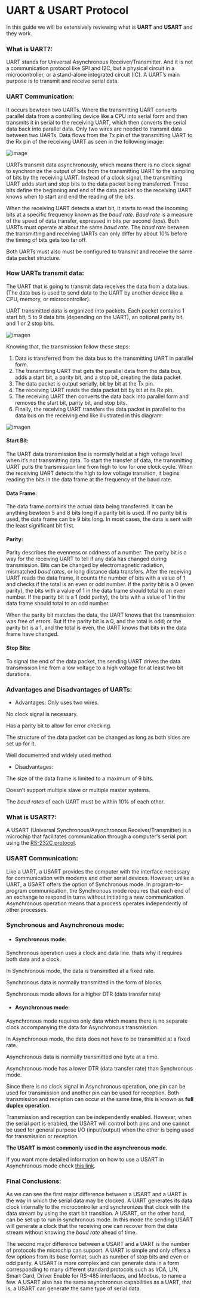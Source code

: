 # UART & USART Protocol

In this guide we will be extensively reviewing what is **UART** and **USART** and they work.

### What is UART?:

UART stands for Universal Asynchronous Receiver/Transmitter. And it is not a communication protocol like SPI and I2C, but a physical circuit in a microcontroller, or a stand-alone integrated circuit (IC). A UART’s main purpose is to transmit and receive serial data.

### UART Communication:

It occurs bewteen two UARTs. Where the transmitting UART converts parallel data from a controlling device like a CPU into serial form and then transmits it in serial to the receiving UART, which then converts the serial data back into parallel data. Only two wires are needed to transmit data between two UARTs. Data flows from the Tx pin of the transmitting UART to the Rx pin of the receiving UART as seen in the following image:

![image](https://www.circuitbasics.com/wp-content/uploads/2016/01/Introduction-to-UART-Basic-Connection-Diagram.png)

UARTs transmit data asynchronously, which means there is no clock signal to synchronize the output of bits from the transmitting UART to the sampling of bits by the receiving UART. Instead of a clock signal, the transmitting UART adds start and stop bits to the data packet being transferred. These bits define the beginning and end of the data packet so the receiving UART knows when to start and end the reading of the bits.

When the receiving UART detects a start bit, it starts to read the incoming bits at a specific frequency known as the *baud rate*. *Baud rate* is a measure of the speed of data transfer, expressed in bits per second (bps). Both UARTs must operate at about the same *baud rate*. The *baud rate* between the transmitting and receiving UARTs can only differ by about 10% before the timing of bits gets too far off.

Both UARTs must also must be configured to transmit and receive the same data packet structure.

### How UARTs transmit data:

The UART that is going to transmit data receives the data from a data bus. (The data bus is used to send data to the UART by another device like a CPU, memory, or microcontroller). 

UART transmitted data is organized into packets. Each packet contains 1 start bit, 5 to 9 data bits (depending on the UART), an optional parity bit, and 1 or 2 stop bits.

![imagen](https://www.engineersgarage.com/wp-content/uploads/2019/07/UART-Data-Format.jpg)

Knowing that, the transmission follow these steps:

1. Data is transferred from the data bus to the transmitting UART in parallel form.
2. The transmitting UART that gets the parallel data from the data bus, adds a start bit, a parity bit, and a stop bit, creating the data packet. 
3. The data packet is output serially, bit by bit at the Tx pin. 
4. The receiving UART reads the data packet bit by bit at its Rx pin. 
5. The receiving UART then converts the data back into parallel form and removes the start bit, parity bit, and stop bits. 
6. Finally, the receiving UART transfers the data packet in parallel to the data bus on the receiving end like illustrated in this diagram:

![imagen](https://www.circuitbasics.com/wp-content/uploads/2016/01/Introduction-to-UART-Data-Transmission-Diagram.png)

#### Start Bit:

The UART data transmission line is normally held at a high voltage level when it’s not transmitting data. To start the transfer of data, the transmitting UART pulls the transmission line from high to low for one clock cycle. When the receiving UART detects the high to low voltage transition, it begins reading the bits in the data frame at the frequency of the baud rate.

#### Data Frame:

The data frame contains the actual data being transferred. It can be anything bewteen 5 and 8 bits long if a parity bit is used. If no parity bit is used, the data frame can be 9 bits long. In most cases, the data is sent with the least significant bit first.

#### Parity:

Parity describes the evenness or oddness of a number. The parity bit is a way for the receiving UART to tell if any data has changed during transmission. Bits can be changed by electromagnetic radiation, mismatched *baud rates*, or long distance data transfers. After the receiving UART reads the data frame, it counts the number of bits with a value of 1 and checks if the total is an even or odd number. If the parity bit is a 0 (even parity), the bits with a value of 1 in the data frame should total to an even number. If the parity bit is a 1 (odd parity), the bits with a value of 1 in the data frame should total to an odd number. 

When the parity bit matches the data, the UART knows that the transmission was free of errors. But if the parity bit is a 0, and the total is odd; or the parity bit is a 1, and the total is even, the UART knows that bits in the data frame have changed.

#### Stop Bits:

To signal the end of the data packet, the sending UART drives the data transmission line from a low voltage to a high voltage for at least two bit durations.

### Advantages and Disadvantages of UARTs:

- Advantages:
Only uses two wires.

No clock signal is necessary.

Has a parity bit to allow for error checking.

The structure of the data packet can be changed as long as both sides are set up for it.

Well documented and widely used method.

- Disadvantages:

The size of the data frame is limited to a maximum of 9 bits.

Doesn’t support multiple slave or multiple master systems.

The *baud rates* of each UART must be within 10% of each other.

### What is USART?:

A USART (Universal Synchronous/Asynchronous Receiver/Transmitter) is a microchip that facilitates communication through a computer's serial port using the [RS-232C protocol](https://circuitdigest.com/article/rs232-serial-communication-protocol-basics-specifications).

### USART Communication:

Like a UART, a USART provides the computer with the interface necessary for communication with modems and other serial devices. However, unlike a UART, a USART offers the option of Synchronous mode. In program-to-program communication, the Synchronous mode requires that each end of an exchange to respond in turns without initiating a new communication. Asynchronous operation means that a process operates independently of other processes.

### Synchronous and Asynchronous mode:

- #### Synchronous mode:

Synchronous operation uses a clock and data line.
thats why it requires both data and a clock.

In Synchronous mode, the data is transmitted at a fixed rate.

Synchronous data is normally transmitted in the form of blocks.

Synchronous mode allows for a higher DTR (data transfer rate)

- #### Asynchronous mode:

Asynchronous mode requires only data which means there is no separate clock accompanying the data for Asynchronous transmission.

In Asynchronous mode, the data does not have to be transmitted at a fixed rate.

Asynchronous data is normally transmitted one byte at a time.

Asynchronous mode has a lower DTR (data transfer rate) than Synchronous mode.

Since there is no clock signal in Asynchronous operation, one pin can be used for transmission and another pin can be used for reception. Both transmission and reception can occur at the same time, this is known as **full duplex operation**.

Transmission and reception can be independently enabled. However, when the serial port is enabled, the USART will control both pins and one cannot be used for general purpose I/O (input/output) when the other is being used for transmission or reception.

**The USART is most commonly used in the asynchronous mode.**

If you want more detailed information on how to use a USART in Asynchronous mode check [this link](http://ww1.microchip.com/downloads/en/devicedoc/usart.pdf).

### Final Conclusions:

As we can see the first major difference between a USART and a UART is the way in which the serial data may be clocked. A UART generates its data clock internally to the microcontroller and synchronizes that clock with the data stream by using the start bit transition. A USART, on the other hand, can be set up to run in synchronous mode. In this mode the sending USART will generate a clock that the receiving one can recover from the data stream without knowing the *baud rate* ahead of time.

The second major difference between a USART and a UART is the number of protocols the microchip can support. A UART is simple and only offers a few options from its base format, such as number of stop bits and even or odd parity. A USART is more complex and can generate data in a form corresponding to many different standard protocols such as IrDA, LIN, Smart Card, Driver Enable for RS-485 interfaces, and Modbus, to name a few. A USART also has the same asynchronous capabilities as a UART, that is, a USART can generate the same type of serial data.